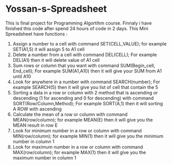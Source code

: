 # Yossan-s-Spreadsheet
This is final project for Programming Algortihm course. Finnaly i have finished this code after spend 24 hours of code in 2 days.
This Mini Spreadsheet have functions :
1. Assign a number to a cell with command SET(CELL,VALUE); for example SET(A1,5) it will assign 5 to A1 cell
2. Delete a number from a cell with command DEL(CELL); For example DEL(A1) then it will delete value of A1 cell
3. Sum rows or column that you want with command SUM(Begin_cell, End_cell); For example SUM(A1,A10) then it will give your SUM from A1 until A10
4. Look for anywhere in a number with command SEARCH(number); For example SEARCH(5) then it will give you list of cell that contain the 5
5. Sorting a data in a row or column with 2 method that is ascending or descending (1 for ascending and 0 for descending) with command SORT(Row/Column,Method); For example SORT(A,1) then it will sorting A ROW with ascending
6. Calculate the mean of a row or column with command MEAN(row/column); for example MEAN(E) then it will give you the MEAN result in row E
7. Look for minimum number in a row or column with command MIN(row/column); for example MIN(1) then it will give you the minimum number in column 1
8. Look for maximum number in a row or column with command MAX(row/column); for example MAX(1) then it will give you the maximum number in column 1
